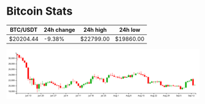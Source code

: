# Bitcoin Stats

BTC/USDT|24h change|24h high|24h low|
|---|---|---|---|
|$20204.44|-9.38%|$22799.00|$19860.00|

<img src="./chart.svg">
